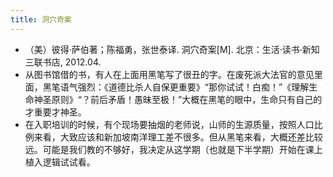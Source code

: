 ```yaml
---
title: 洞穴奇案
---
```


- （美）彼得·萨伯著；陈福勇，张世泰译. 洞穴奇案[M]. 北京：生活·读书·新知三联书店, 2012.04.
- 从图书馆借的书，有人在上面用黑笔写了很丑的字。在废死派大法官的意见里面，黑笔语气强烈：《道德比杀人自保更重要》“那你试试！白痴！”《理解生命神圣原则》“？前后矛盾！愚昧至极！”大概在黑笔的眼中，生命只有自己的才重要才神圣。
- 在入职培训的时候，有个现场要抽烟的老师说，山师的生源质量，按照人口比例来看，大致应该和新加坡南洋理工差不很多。但从黑笔来看，大概还差比较远。可能是我们教的不够好，我决定从这学期（也就是下半学期）开始在课上植入逻辑试试看。
